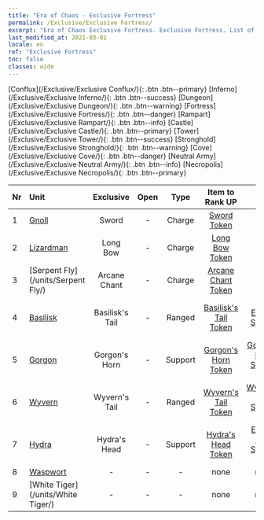 ```yaml
---
title: "Era of Chaos - Exclusive Fortress"
permalink: /Exclusive/Exclusive Fortress/
excerpt: "Era of Chaos Exclusive Fortress. Exclusive Fortress. List of Exclusive Fortressin Era of Chaos"
last_modified_at: 2021-03-01
locale: en
ref: "Exclusive Fortress"
toc: false
classes: wide
---
```

 [Conflux](/Exclusive/Exclusive Conflux/){: .btn .btn--primary} [Inferno](/Exclusive/Exclusive Inferno/){: .btn .btn--success} [Dungeon](/Exclusive/Exclusive Dungeon/){: .btn .btn--warning} [Fortress](/Exclusive/Exclusive Fortress/){: .btn .btn--danger} [Rampart](/Exclusive/Exclusive Rampart/){: .btn .btn--info} [Castle](/Exclusive/Exclusive Castle/){: .btn .btn--primary} [Tower](/Exclusive/Exclusive Tower/){: .btn .btn--success} [Stronghold](/Exclusive/Exclusive Stronghold/){: .btn .btn--warning} [Cove](/Exclusive/Exclusive Cove/){: .btn .btn--danger} [Neutral Army](/Exclusive/Exclusive Neutral Army/){: .btn .btn--info} [Necropolis](/Exclusive/Exclusive Necropolis/){: .btn .btn--primary} 

  | Nr |         Unit        |   Exclusive   | Open  |    Type   |  Item to Rank UP      |  Skin   |
  |:---|:--------------------|:-------------:|:-----:|:---------:|:---------------------:|:-------:|
  | 1  | [Gnoll](/units/Gnoll/) | Sword | - | Charge | [Sword Token](/Items/con_163/) | - |
  | 2  | [Lizardman](/units/Lizardman/) | Long Bow | - | Charge | [Long Bow Token](/Items/con_134/) | - |
  | 3  | [Serpent Fly](/units/Serpent Fly/) | Arcane Chant | - | Charge | [Arcane Chant Token](/Items/con_122/) | - |
  | 4  | [Basilisk](/units/Basilisk/) | Basilisk's Tail | - | Ranged | [Basilisk's Tail Token](/Items/con_869/) | [Fire Energy Special Skin](/Items/con_1047/) |
  | 5  | [Gorgon](/units/Gorgon/) | Gorgon's Horn | - | Support | [Gorgon's Horn Token](/Items/con_1209/) | [Gorgon's Horn Special Skin](/Items/con_16/) |
  | 6  | [Wyvern](/units/Wyvern/) | Wyvern's Tail | - | Ranged | [Wyvern's Tail Token](/Items/con_1299/) | [Wyvern's Tail Special Skin](/Items/con_1070/) |
  | 7  | [Hydra](/units/Hydra/) | Hydra's Head | - | Support | [Hydra's Head Token](/Items/con_176/) | [Energy Core Special Skin](/Items/con_769/) |
  | 8  | [Waspwort](/units/Waspwort/) | - | - | - | none | none |
  | 9  | [White Tiger](/units/White Tiger/) | - | - | - | none | none |
